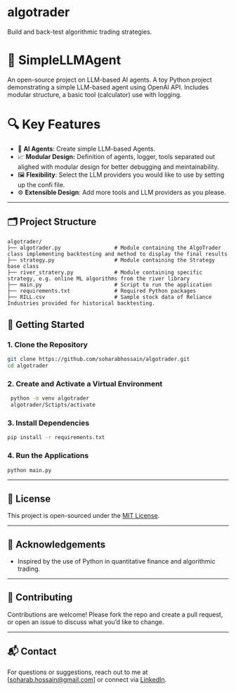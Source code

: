 # algotrader
Build and back-test algorithmic trading strategies.

# 🧠 SimpleLLMAgent

An open-source project on LLM-based AI agents. 
A toy Python project demonstrating a simple LLM-based agent using OpenAI API. Includes modular structure, a basic tool (calculator) use with logging.

# 🔍 Key Features

- 🧠 **AI Agents**: Create simple LLM-based Agents.
- 📈 **Modular Design:** Definition of agents, logger, tools separated out alighed with modular design for better debugging and meintainability.
- 🖼️ **Flexibility**: Select the LLM providers you would like to use by setting up the confi file.
- ⚙️ **Extensible Design**: Add more tools and LLM providers as you please.

---

## 🗂️ Project Structure

```
algotrader/
├── algotrader.py                 # Module containing the AlgoTrader class implementing backtesting and method to display the final results  
├── strategy.py                   # Module containing the Strategy base class
├── river_stratery.py             # Module containing specific strategy, e.g. online ML algorithms from the river library
├── main.py                       # Script to run the application
├── requirements.txt              # Required Python packages
├── RILL.csv                      # Sample stock data of Reliance Industries provided for historical backtesting.

```

## 🚀 Getting Started

### 1. Clone the Repository

```bash
git clone https://github.com/soharabhossain/algotrader.git
cd algotrader
```
### 2. Create and Activate a Virtual Environment
```bash
 python -m venv algotrader
 algotrader/Sctipts/activate
```

### 3. Install Dependencies

```bash
pip install -r requirements.txt
```
### 4. Run the Applications

  ```bash
  python main.py
  ```

---

## 📄 License

This project is open-sourced under the [MIT License](LICENSE).

---

## 🙌 Acknowledgements

- Inspired by the use of Python in quantitative finance and algorithmic trading.

---

## 🤝 Contributing

Contributions are welcome! Please fork the repo and create a pull request, or open an issue to discuss what you’d like to change.

---

## 📬 Contact

For questions or suggestions, reach out to me at [soharab.hossain@gmail.com] or connect via [LinkedIn](https://www.linkedin.com/in/soharab).
